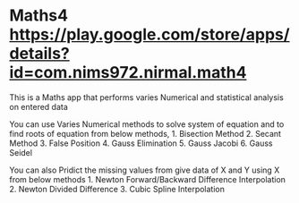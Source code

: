 # Maths4 https://play.google.com/store/apps/details?id=com.nims972.nirmal.math4
This is a Maths app that performs varies Numerical and statistical analysis on entered data

You can use Varies Numerical methods to solve system of equation and to find roots of equation from below methods,
    1. Bisection Method
    2. Secant Method
    3. False Position
    4. Gauss Elimination
    5. Gauss Jacobi
    6. Gauss Seidel
 
 
You can also Pridict the missing values from give data of X and Y  using X from below methods
    1.  Newton Forward/Backward Difference Interpolation
    2.  Newton Divided Difference
    3.  Cubic Spline Interpolation
